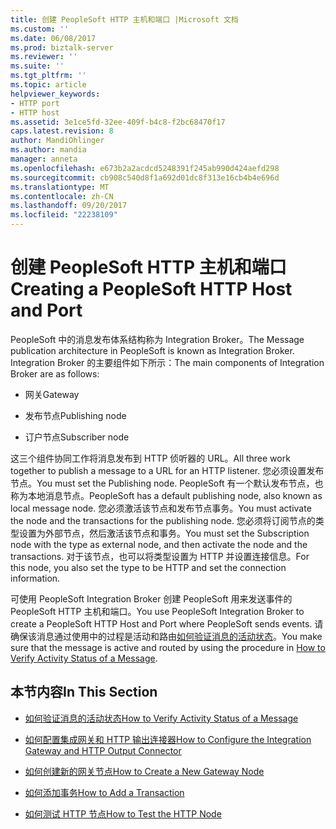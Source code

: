 ```yaml
---
title: 创建 PeopleSoft HTTP 主机和端口 |Microsoft 文档
ms.custom: ''
ms.date: 06/08/2017
ms.prod: biztalk-server
ms.reviewer: ''
ms.suite: ''
ms.tgt_pltfrm: ''
ms.topic: article
helpviewer_keywords:
- HTTP port
- HTTP host
ms.assetid: 3e1ce5fd-32ee-409f-b4c8-f2bc68470f17
caps.latest.revision: 8
author: MandiOhlinger
ms.author: mandia
manager: anneta
ms.openlocfilehash: e673b2a2acdcd5248391f245ab990d424aefd298
ms.sourcegitcommit: cb908c540d8f1a692d01dc8f313e16cb4b4e696d
ms.translationtype: MT
ms.contentlocale: zh-CN
ms.lasthandoff: 09/20/2017
ms.locfileid: "22238109"
---
```

# <a name="creating-a-peoplesoft-http-host-and-port"></a><span data-ttu-id="69d5e-102">创建 PeopleSoft HTTP 主机和端口</span><span class="sxs-lookup"><span data-stu-id="69d5e-102">Creating a PeopleSoft HTTP Host and Port</span></span>
<span data-ttu-id="69d5e-103">PeopleSoft 中的消息发布体系结构称为 Integration Broker。</span><span class="sxs-lookup"><span data-stu-id="69d5e-103">The Message publication architecture in PeopleSoft is known as Integration Broker.</span></span> <span data-ttu-id="69d5e-104">Integration Broker 的主要组件如下所示：</span><span class="sxs-lookup"><span data-stu-id="69d5e-104">The main components of Integration Broker are as follows:</span></span>  
  
-   <span data-ttu-id="69d5e-105">网关</span><span class="sxs-lookup"><span data-stu-id="69d5e-105">Gateway</span></span>  
  
-   <span data-ttu-id="69d5e-106">发布节点</span><span class="sxs-lookup"><span data-stu-id="69d5e-106">Publishing node</span></span>  
  
-   <span data-ttu-id="69d5e-107">订户节点</span><span class="sxs-lookup"><span data-stu-id="69d5e-107">Subscriber node</span></span>  
  
 <span data-ttu-id="69d5e-108">这三个组件协同工作将消息发布到 HTTP 侦听器的 URL。</span><span class="sxs-lookup"><span data-stu-id="69d5e-108">All three work together to publish a message to a URL for an HTTP listener.</span></span> <span data-ttu-id="69d5e-109">您必须设置发布节点。</span><span class="sxs-lookup"><span data-stu-id="69d5e-109">You must set the Publishing node.</span></span> <span data-ttu-id="69d5e-110">PeopleSoft 有一个默认发布节点，也称为本地消息节点。</span><span class="sxs-lookup"><span data-stu-id="69d5e-110">PeopleSoft has a default publishing node, also known as local message node.</span></span> <span data-ttu-id="69d5e-111">您必须激活该节点和发布节点事务。</span><span class="sxs-lookup"><span data-stu-id="69d5e-111">You must activate the node and the transactions for the publishing node.</span></span> <span data-ttu-id="69d5e-112">您必须将订阅节点的类型设置为外部节点，然后激活该节点和事务。</span><span class="sxs-lookup"><span data-stu-id="69d5e-112">You must set the Subscription node with the type as external node, and then activate the node and the transactions.</span></span> <span data-ttu-id="69d5e-113">对于该节点，也可以将类型设置为 HTTP 并设置连接信息。</span><span class="sxs-lookup"><span data-stu-id="69d5e-113">For this node, you also set the type to be HTTP and set the connection information.</span></span>  
  
 <span data-ttu-id="69d5e-114">可使用 PeopleSoft Integration Broker 创建 PeopleSoft 用来发送事件的 PeopleSoft HTTP 主机和端口。</span><span class="sxs-lookup"><span data-stu-id="69d5e-114">You use PeopleSoft Integration Broker to create a PeopleSoft HTTP Host and Port where PeopleSoft sends events.</span></span> <span data-ttu-id="69d5e-115">请确保该消息通过使用中的过程是活动和路由[如何验证消息的活动状态](../core/how-to-verify-activity-status-of-a-message.md)。</span><span class="sxs-lookup"><span data-stu-id="69d5e-115">You make sure that the message is active and routed by using the procedure in [How to Verify Activity Status of a Message](../core/how-to-verify-activity-status-of-a-message.md).</span></span>  
  
## <a name="in-this-section"></a><span data-ttu-id="69d5e-116">本节内容</span><span class="sxs-lookup"><span data-stu-id="69d5e-116">In This Section</span></span>  
  
-   [<span data-ttu-id="69d5e-117">如何验证消息的活动状态</span><span class="sxs-lookup"><span data-stu-id="69d5e-117">How to Verify Activity Status of a Message</span></span>](../core/how-to-verify-activity-status-of-a-message.md)  
  
-   [<span data-ttu-id="69d5e-118">如何配置集成网关和 HTTP 输出连接器</span><span class="sxs-lookup"><span data-stu-id="69d5e-118">How to Configure the Integration Gateway and HTTP Output Connector</span></span>](../core/how-to-configure-the-integration-gateway-and-http-output-connector.md)  
  
-   [<span data-ttu-id="69d5e-119">如何创建新的网关节点</span><span class="sxs-lookup"><span data-stu-id="69d5e-119">How to Create a New Gateway Node</span></span>](../core/how-to-create-a-new-gateway-node.md)  
  
-   [<span data-ttu-id="69d5e-120">如何添加事务</span><span class="sxs-lookup"><span data-stu-id="69d5e-120">How to Add a Transaction</span></span>](../core/how-to-add-a-transaction.md)  
  
-   [<span data-ttu-id="69d5e-121">如何测试 HTTP 节点</span><span class="sxs-lookup"><span data-stu-id="69d5e-121">How to Test the HTTP Node</span></span>](../core/how-to-test-the-http-node.md)